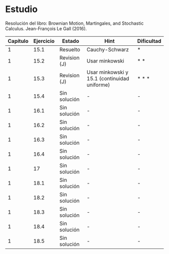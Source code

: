 # Estudio
Resolución del libro: Brownian Motion, Martingales, and Stochastic Calculus. Jean-François Le Gall (2016). 


| Capítulo | Ejercicio | Estado       | Hint    | Dificultad |
|-------------------------------------|---------|----------|-------|-------|
| 1        | 15.1         | Resuelto         | Cauchy-Schwarz  | \*   |
| 1        | 15.2         | Revision (J)     | Usar minkowski   | \* \*   |
| 1        | 15.3         | Revision (J)     | Usar minkowski y 15.1 (continuidad uniforme)   | \* \* \* |
| 1        | 15.4         | Sin solución     | -   | -   |
| 1        | 16.1         | Sin solución     | -   | -   |
| 1        | 16.2         | Sin solución     | -   | -   |
| 1        | 16.3         | Sin solución     | -   | -   |
| 1        | 16.4         | Sin solución     | -   | -   |
| 1        | 17           | Sin solución     | -   | -   |
| 1        | 18.1         | Sin solución     | -   | -   |
| 1        | 18.2         | Sin solución     | -   | -   |
| 1        | 18.3         | Sin solución     | -   | -   |
| 1        | 18.4         | Sin solución     | -   | -   |
| 1        | 18.5         | Sin solución     | -   | -   |

